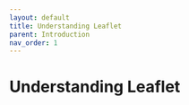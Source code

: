 ```yaml
---
layout: default
title: Understanding Leaflet
parent: Introduction
nav_order: 1
---
```


# Understanding Leaflet
